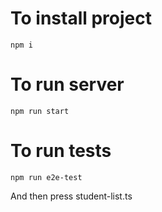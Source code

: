 # To install project

`npm i`

# To run server

`npm run start`

# To run tests

`npm run e2e-test`

And then press student-list.ts
